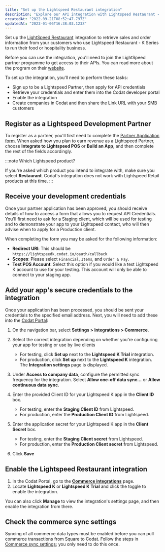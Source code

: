 ```yaml
---
title: "Set up the Lightspeed Restaurant integration"
description: "Explore our API integration with Lightspeed Restaurant - K Series"
createdAt: "2022-09-21T08:52:47.797Z"
updatedAt: "2023-01-06T16:38:03.123Z"
---
```


Set up the [LightSpeed Restaurant](https://docs.codat.io/docs/commerce-lightspeed-k) integration to retrieve sales and order information from your customers who use Lightspeed Restaurant - K Series to run their food or hospitality business.

Before you can use the integration, you'll need to join the LightSpeed partner programme to get access to their APIs. You can read more about the program on their <a className="external" href="https://www.lightspeedhq.co.uk/partners/" target="_blank">website</a>.

To set up the integration, you'll need to perform these tasks:

- Sign up to be a Lightspeed Partner, then apply for API credentials
- Retrieve your credentials and enter them into the Codat developer portal
- Enable the integration
- Create companies in Codat and then share the Link URL with your SMB customers

## Register as a Lightspeed Development Partner

To register as a partner, you'll first need to complete the <a className="external" href="https://www.lightspeedhq.com/partners/partner-application/" target="_blank">Partner Application form</a>. When asked how you plan to earn revenue as a Lightspeed Partner, choose **Integrate to Lightspeed POS** or **Build an App**, and then complete the rest of the fields accordingly.

:::note Which Lightspeed product?

If you're asked which product you intend to integrate with, make sure you select **Restaurant**. Codat's integration does not work with Lightspeed Retail products at this time.
:::

## Receive your development credentials

Once your partner application has been approved, you should receive details of how to access a form that allows you to request API Credentials. You'll first need to ask for a Staging client, which will be used for testing and to demonstrate your app to your Lightspeed contact, who will then advise when to apply for a Production client.

When completing the form you may be asked for the following information:

- **Redirect URI**: This should be `https://lightspeedk.codat.io/oauth/callback`
- **Scopes**: Please select `Financial`, `Items`, and `Order & Pay`.
- **Test POS Account**: Select this option if you would like a test Lightspeed K account to use for your testing. This account will only be able to connect to your staging app.

## Add your app's secure credentials to the integration

Once your application has been processed, you should be sent your credentials to the specified email address. Next, you will need to add these into the <a href="https://app.codat.io" target="_blank">Codat Portal</a>:

1. On the navigation bar, select **Settings > Integrations > Commerce**.

2. Select the correct integration depending on whether you're configuring your app for testing or use by live clients

   - For testing, click **Set up** next to the **Lightspeed K Trial** integration.
   - For production, click **Set up** next to the **Lightspeed K** integration.  
     The **Integration settings** page is displayed.

3. Under **Access to company data**, configure the permitted sync frequency for the integration. Select **Allow one-off data sync…** or **Allow continuous data sync**.

4. Enter the provided Client ID for your Lightspeed K app in the **Client ID** box.

   - For testing, enter the **Staging Client ID** from Lightspeed.
   - For production, enter the **Production Client ID** from Lightspeed.

5. Enter the application secret for your Lightspeed K app in the **Client Secret** box.

   - For testing, enter the **Staging Client secret** from Lightspeed.
   - For production, enter the **Production Client secret** from Lightspeed.

6. Click **Save**

## Enable the Lightspeed Restaurant integration

1. In the Codat Portal, go to the <a className="external" href="https://app.codat.io/settings/integrations/commerce" target="blank">**Commerce integrations**</a> page.
2. Locate **Lightspeed K** or **Lightspeed K Trial** and click the toggle to enable the integration.

You can also click **Manage** to view the integration's settings page, and then enable the integration from there.

## Check the commerce sync settings

Syncing of all commerce data types must be enabled before you can pull commerce transactions from Square to Codat. Follow the steps in [Commerce sync settings](https://docs.codat.io/docs/commerce-sync-settings); you only need to do this once.
